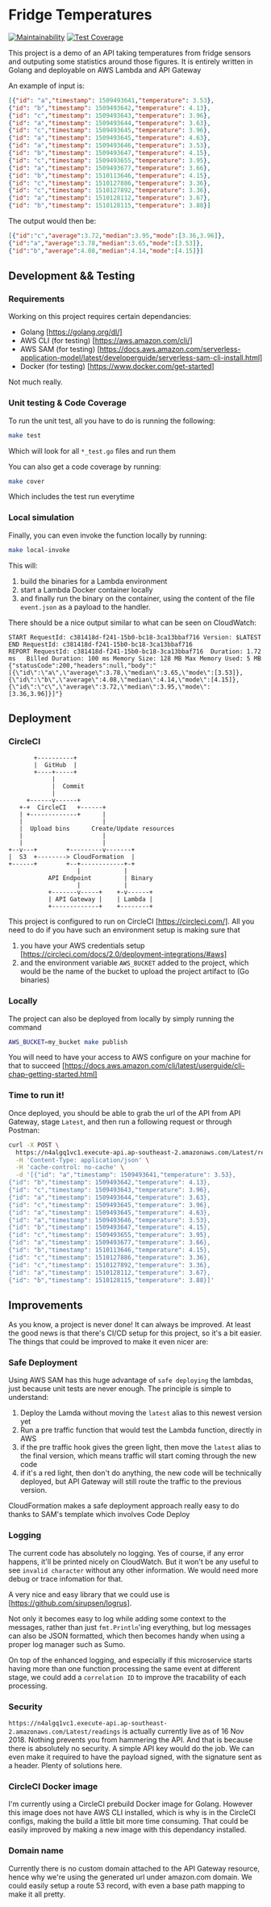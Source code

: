 # Fridge Temperatures

[![Maintainability](https://api.codeclimate.com/v1/badges/a81102c9082b22ff7166/maintainability)](https://codeclimate.com/github/chungryan/fridge-temperatures-go/maintainability)
[![Test Coverage](https://api.codeclimate.com/v1/badges/a81102c9082b22ff7166/test_coverage)](https://codeclimate.com/github/chungryan/fridge-temperatures-go/test_coverage)

This project is a demo of an API taking temperatures from fridge sensors and outputing some statistics around those figures. It is entirely written in Golang and deployable on AWS Lambda and API Gateway

An example of input is:
```json
[{"id": "a","timestamp": 1509493641,"temperature": 3.53},
{"id": "b","timestamp": 1509493642,"temperature": 4.13},
{"id": "c","timestamp": 1509493643,"temperature": 3.96},
{"id": "a","timestamp": 1509493644,"temperature": 3.63},
{"id": "c","timestamp": 1509493645,"temperature": 3.96},
{"id": "a","timestamp": 1509493645,"temperature": 4.63},
{"id": "a","timestamp": 1509493646,"temperature": 3.53},
{"id": "b","timestamp": 1509493647,"temperature": 4.15},
{"id": "c","timestamp": 1509493655,"temperature": 3.95},
{"id": "a","timestamp": 1509493677,"temperature": 3.66},
{"id": "b","timestamp": 1510113646,"temperature": 4.15},
{"id": "c","timestamp": 1510127886,"temperature": 3.36},
{"id": "c","timestamp": 1510127892,"temperature": 3.36},
{"id": "a","timestamp": 1510128112,"temperature": 3.67},
{"id": "b","timestamp": 1510128115,"temperature": 3.88}]
```

The output would then be:
```json
[{"id":"c","average":3.72,"median":3.95,"mode":[3.36,3.96]},
{"id":"a","average":3.78,"median":3.65,"mode":[3.53]},
{"id":"b","average":4.08,"median":4.14,"mode":[4.15]}]
```

## Development && Testing

### Requirements

Working on this project requires certain dependancies:
- Golang [https://golang.org/dl/]
- AWS CLI (for testing) [https://aws.amazon.com/cli/]
- AWS SAM (for testing) [https://docs.aws.amazon.com/serverless-application-model/latest/developerguide/serverless-sam-cli-install.html]
- Docker (for testing) [https://www.docker.com/get-started]

Not much really.

### Unit testing & Code Coverage

To run the unit test, all you have to do is running the following:
```bash
make test
```
Which will look for all `*_test.go` files and run them

You can also get a code coverage by running:
```bash
make cover
```
Which includes the test run everytime

### Local simulation

Finally, you can even invoke the function locally by running:
```bash
make local-invoke
```
This will:
1. build the binaries for a Lambda environment
2. start a Lambda Docker container locally
3. and finally run the binary on the container, using the content of the file `event.json` as a payload to the handler.

There should be a nice output similar to what can be seen on CloudWatch:
```
START RequestId: c381418d-f241-15b0-bc18-3ca13bbaf716 Version: $LATEST
END RequestId: c381418d-f241-15b0-bc18-3ca13bbaf716
REPORT RequestId: c381418d-f241-15b0-bc18-3ca13bbaf716	Duration: 1.72 ms	Billed Duration: 100 ms	Memory Size: 128 MB	Max Memory Used: 5 MB
{"statusCode":200,"headers":null,"body":"[{\"id\":\"a\",\"average\":3.78,\"median\":3.65,\"mode\":[3.53]},{\"id\":\"b\",\"average\":4.08,\"median\":4.14,\"mode\":[4.15]},{\"id\":\"c\",\"average\":3.72,\"median\":3.95,\"mode\":[3.36,3.96]}]"}
```

## Deployment

### CircleCI

```
       +----------+
       |  GitHub  |
       +----+-----+
            |
            |  Commit
            |
     +------v------+
   +-+  CircleCI   +------+
   | +-------------+      |
   |                      |
   |  Upload bins      Create/Update resources
   |                      |
   |                      |
+--v---+        +---------v-------+
|  S3  +--------> CloudFormation  |
+------+        +--+------------+-+
                   |            |
           API Endpoint         | Binary
                   |            |
           +-------v-----+    +-v------+
           | API Gateway |    | Lambda |
           +-------------+    +--------+
```

This project is configured to run on CircleCI [https://circleci.com/]. All you need to do if you have such an environment setup is making sure that
1. you have your AWS credentials setup [https://circleci.com/docs/2.0/deployment-integrations/#aws]
2. and the environment variable `AWS_BUCKET` added to the project, which would be the name of the bucket to upload the project artifact to (Go binaries)

### Locally

The project can also be deployed from locally by simply running the command
```bash
AWS_BUCKET=my_bucket make publish
```

You will need to have your access to AWS configure on your machine for that to succeed [https://docs.aws.amazon.com/cli/latest/userguide/cli-chap-getting-started.html]

### Time to run it!

Once deployed, you should be able to grab the url of the API from API Gateway, stage `Latest`, and then run a following request or through Postman:

```bash
curl -X POST \
  https://n4algq1vc1.execute-api.ap-southeast-2.amazonaws.com/Latest/readings \
  -H 'Content-Type: application/json' \
  -H 'cache-control: no-cache' \
  -d '[{"id": "a","timestamp": 1509493641,"temperature": 3.53},
{"id": "b","timestamp": 1509493642,"temperature": 4.13},
{"id": "c","timestamp": 1509493643,"temperature": 3.96},
{"id": "a","timestamp": 1509493644,"temperature": 3.63},
{"id": "c","timestamp": 1509493645,"temperature": 3.96},
{"id": "a","timestamp": 1509493645,"temperature": 4.63},
{"id": "a","timestamp": 1509493646,"temperature": 3.53},
{"id": "b","timestamp": 1509493647,"temperature": 4.15},
{"id": "c","timestamp": 1509493655,"temperature": 3.95},
{"id": "a","timestamp": 1509493677,"temperature": 3.66},
{"id": "b","timestamp": 1510113646,"temperature": 4.15},
{"id": "c","timestamp": 1510127886,"temperature": 3.36},
{"id": "c","timestamp": 1510127892,"temperature": 3.36},
{"id": "a","timestamp": 1510128112,"temperature": 3.67},
{"id": "b","timestamp": 1510128115,"temperature": 3.88}]'
```

## Improvements

As you know, a project is never done! It can always be improved. At least the good news is that there's CI/CD setup for this project, so it's a bit easier. The things that could be improved to make it even nicer are:

### Safe Deployment

Using AWS SAM has this huge advantage of `safe deploying` the lambdas, just because unit tests are never enough. The principle is simple to understand:
1. Deploy the Lamda without moving the `latest` alias to this newest version yet
2. Run a pre traffic function that would test the Lambda function, directly in AWS
3. if the pre traffic hook gives the green light, then move the `latest` alias to the final version, which means traffic will start coming through the new code
4. if it's a red light, then don't do anything, the new code will be technically deployed, but API Gateway will still route the traffic to the previous version.

CloudFormation makes a safe deployment approach really easy to do thanks to SAM's template which involves Code Deploy

### Logging

The current code has absolutely no logging. Yes of course, if any error happens, it'll be printed nicely on CloudWatch. But it won't be any useful to see `invalid character` without any other information. We would need more debug or trace infomation for that.

A very nice and easy library that we could use is [https://github.com/sirupsen/logrus].

Not only it becomes easy to log while adding some context to the messages, rather than just `fmt.Println`'ing everything, but log messages can also be JSON formatted, which then becomes handy when using a proper log manager such as Sumo.

On top of the enhanced logging, and especially if this microservice starts having more than one function processing the same event at different stage, we could add a `correlation ID` to improve the tracability of each processing.

### Security

`https://n4algq1vc1.execute-api.ap-southeast-2.amazonaws.com/Latest/readings` is actually currently live as of 16 Nov 2018. Nothing prevents you from hammering the API. And that is because there is absolutely no security. A simple API key would do the job. We can even make it required to have the payload signed, with the signature sent as a header. Plenty of solutions here.

### CircleCI Docker image

I'm currently using a CircleCI prebuild Docker image for Golang. However this image does not have AWS CLI installed, which is why is in the CircleCI configs, making the build a little bit more time consuming. That could be easily improved by making a new image with this dependancy installed.

### Domain name

Currently there is no custom domain attached to the API Gateway resource, hence why we're using the generated url under amazon.com domain. We could easily setup a route 53 record, with even a base path mapping to make it all pretty.
